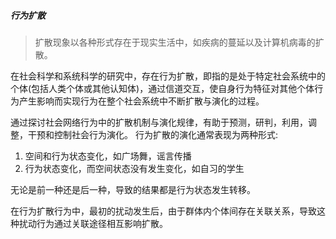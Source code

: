 ##### 行为扩散

>扩散现象以各种形式存在于现实生活中，如疾病的蔓延以及计算机病毒的扩散。

在社会科学和系统科学的研究中，存在行为扩散，即指的是处于特定社会系统中的个体(包括人类个体或其他认知体)，通过信道交互，使自身行为特征对其他个体行为产生影响而实现行为在整个社会系统中不断扩散与演化的过程。

通过探讨社会网络行为中的扩散机制与演化规律，有助于预测，研判，利用，调整，干预和控制社会行为演化。
行为扩散的演化通常表现为两种形式:
1. 空间和行为状态变化，如广场舞，谣言传播
2. 行为状态变化，而空间状态没有发生变化，如自习的学生

无论是前一种还是后一种，导致的结果都是行为状态发生转移。

在行为扩散行为中，最初的扰动发生后，由于群体内个体间存在关联关系，导致这种扰动行为通过关联途径相互影响扩散。
